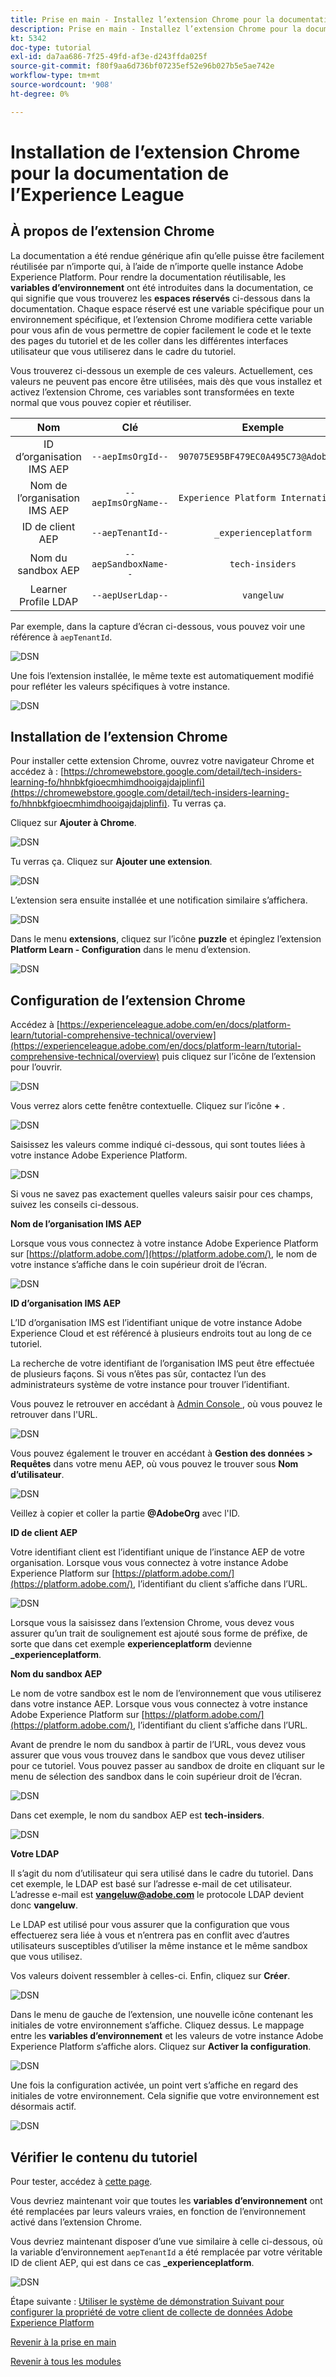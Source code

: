 ```yaml
---
title: Prise en main - Installez l’extension Chrome pour la documentation de l’Experience League.
description: Prise en main - Installez l’extension Chrome pour la documentation de l’Experience League.
kt: 5342
doc-type: tutorial
exl-id: da7aa686-7f25-49fd-af3e-d243ffda025f
source-git-commit: f80f9aa6d736bf07235ef52e96b027b5e5ae742e
workflow-type: tm+mt
source-wordcount: '908'
ht-degree: 0%

---
```


# Installation de l’extension Chrome pour la documentation de l’Experience League

## À propos de l’extension Chrome

La documentation a été rendue générique afin qu’elle puisse être facilement réutilisée par n’importe qui, à l’aide de n’importe quelle instance Adobe Experience Platform.
Pour rendre la documentation réutilisable, les **variables d’environnement** ont été introduites dans la documentation, ce qui signifie que vous trouverez les **espaces réservés** ci-dessous dans la documentation. Chaque espace réservé est une variable spécifique pour un environnement spécifique, et l’extension Chrome modifiera cette variable pour vous afin de vous permettre de copier facilement le code et le texte des pages du tutoriel et de les coller dans les différentes interfaces utilisateur que vous utiliserez dans le cadre du tutoriel.

Vous trouverez ci-dessous un exemple de ces valeurs. Actuellement, ces valeurs ne peuvent pas encore être utilisées, mais dès que vous installez et activez l’extension Chrome, ces variables sont transformées en texte normal que vous pouvez copier et réutiliser.

| Nom | Clé | Exemple |
|:-------------:| :---------------:| :---------------:|
| ID d’organisation IMS AEP | `--aepImsOrgId--` | `907075E95BF479EC0A495C73@AdobeOrg` |
| Nom de l’organisation IMS AEP | `--aepImsOrgName--` | `Experience Platform International` |
| ID de client AEP | `--aepTenantId--` | `_experienceplatform` |
| Nom du sandbox AEP | `--aepSandboxName--` | `tech-insiders` |
| Learner Profile LDAP | `--aepUserLdap--` | `vangeluw` |

Par exemple, dans la capture d’écran ci-dessous, vous pouvez voir une référence à `aepTenantId`.

![DSN ](./images/mod7before.png)

Une fois l’extension installée, le même texte est automatiquement modifié pour refléter les valeurs spécifiques à votre instance.

![DSN ](./images/mod7.png)

## Installation de l’extension Chrome

Pour installer cette extension Chrome, ouvrez votre navigateur Chrome et accédez à : [https://chromewebstore.google.com/detail/tech-insiders-learning-fo/hhnbkfgioecmhimdhooigajdajplinfi](https://chromewebstore.google.com/detail/tech-insiders-learning-fo/hhnbkfgioecmhimdhooigajdajplinfi). Tu verras ça.

Cliquez sur **Ajouter à Chrome**.

![DSN ](./images/c2.png)

Tu verras ça. Cliquez sur **Ajouter une extension**.

![DSN ](./images/c3.png)

L’extension sera ensuite installée et une notification similaire s’affichera.

![DSN ](./images/c4.png)

Dans le menu **extensions**, cliquez sur l’icône **puzzle** et épinglez l’extension **Platform Learn - Configuration** dans le menu d’extension.

![DSN ](./images/c6.png)

## Configuration de l’extension Chrome

Accédez à [https://experienceleague.adobe.com/en/docs/platform-learn/tutorial-comprehensive-technical/overview](https://experienceleague.adobe.com/en/docs/platform-learn/tutorial-comprehensive-technical/overview) puis cliquez sur l’icône de l’extension pour l’ouvrir.

![DSN ](./images/tuthome.png)

Vous verrez alors cette fenêtre contextuelle. Cliquez sur l’icône **+** .

![DSN ](./images/c7.png)

Saisissez les valeurs comme indiqué ci-dessous, qui sont toutes liées à votre instance Adobe Experience Platform.

![DSN ](./images/c8.png)

Si vous ne savez pas exactement quelles valeurs saisir pour ces champs, suivez les conseils ci-dessous.

**Nom de l’organisation IMS AEP**

Lorsque vous vous connectez à votre instance Adobe Experience Platform sur [https://platform.adobe.com/](https://platform.adobe.com/), le nom de votre instance s’affiche dans le coin supérieur droit de l’écran.

![DSN ](./images/aepname.png)

**ID d’organisation IMS AEP**

L’ID d’organisation IMS est l’identifiant unique de votre instance Adobe Experience Cloud et est référencé à plusieurs endroits tout au long de ce tutoriel.

La recherche de votre identifiant de l’organisation IMS peut être effectuée de plusieurs façons. Si vous n’êtes pas sûr, contactez l’un des administrateurs système de votre instance pour trouver l’identifiant.

Vous pouvez le retrouver en accédant à [Admin Console ](https://https://adminconsole.adobe.com/), où vous pouvez le retrouver dans l&#39;URL.

![DSN ](./images/aepid1.png)

Vous pouvez également le trouver en accédant à **Gestion des données > Requêtes** dans votre menu AEP, où vous pouvez le trouver sous **Nom d’utilisateur**.

![DSN ](./images/aepid2.png)

Veillez à copier et coller la partie **@AdobeOrg** avec l&#39;ID.

**ID de client AEP**

Votre identifiant client est l’identifiant unique de l’instance AEP de votre organisation. Lorsque vous vous connectez à votre instance Adobe Experience Platform sur [https://platform.adobe.com/](https://platform.adobe.com/), l’identifiant du client s’affiche dans l’URL.

![DSN ](./images/aeptenantid.png)

Lorsque vous la saisissez dans l’extension Chrome, vous devez vous assurer qu’un trait de soulignement est ajouté sous forme de préfixe, de sorte que dans cet exemple **experienceplatform** devienne **_experienceplatform**.

**Nom du sandbox AEP**

Le nom de votre sandbox est le nom de l’environnement que vous utiliserez dans votre instance AEP. Lorsque vous vous connectez à votre instance Adobe Experience Platform sur [https://platform.adobe.com/](https://platform.adobe.com/), l’identifiant du client s’affiche dans l’URL.

Avant de prendre le nom du sandbox à partir de l’URL, vous devez vous assurer que vous vous trouvez dans le sandbox que vous devez utiliser pour ce tutoriel. Vous pouvez passer au sandbox de droite en cliquant sur le menu de sélection des sandbox dans le coin supérieur droit de l’écran.

![DSN ](./images/aepsandboxsw.png)

Dans cet exemple, le nom du sandbox AEP est **tech-insiders**.

![DSN ](./images/aepsname.png)

**Votre LDAP**

Il s’agit du nom d’utilisateur qui sera utilisé dans le cadre du tutoriel. Dans cet exemple, le LDAP est basé sur l’adresse e-mail de cet utilisateur. L’adresse e-mail est **vangeluw@adobe.com** le protocole LDAP devient donc **vangeluw**.

Le LDAP est utilisé pour vous assurer que la configuration que vous effectuerez sera liée à vous et n’entrera pas en conflit avec d’autres utilisateurs susceptibles d’utiliser la même instance et le même sandbox que vous utilisez.

Vos valeurs doivent ressembler à celles-ci.
Enfin, cliquez sur **Créer**.

![DSN ](./images/c8a.png)


Dans le menu de gauche de l’extension, une nouvelle icône contenant les initiales de votre environnement s’affiche. Cliquez dessus. Le mappage entre les **variables d’environnement** et les valeurs de votre instance Adobe Experience Platform s’affiche alors. Cliquez sur **Activer la configuration**.

![DSN ](./images/c9.png)

Une fois la configuration activée, un point vert s’affiche en regard des initiales de votre environnement. Cela signifie que votre environnement est désormais actif.

![DSN ](./images/c10.png)

## Vérifier le contenu du tutoriel

Pour tester, accédez à [cette page](https://experienceleague.adobe.com/en/docs/platform-learn/tutorial-comprehensive-technical/datadistiller/module51/ex4).

Vous devriez maintenant voir que toutes les **variables d’environnement** ont été remplacées par leurs valeurs vraies, en fonction de l’environnement activé dans l’extension Chrome.

Vous devriez maintenant disposer d’une vue similaire à celle ci-dessous, où la variable d’environnement `aepTenantId` a été remplacée par votre véritable ID de client AEP, qui est dans ce cas **_experienceplatform**.

![DSN ](./images/mod7.png)

Étape suivante : [Utiliser le système de démonstration Suivant pour configurer la propriété de votre client de collecte de données Adobe Experience Platform](./ex2.md)

[Revenir à la prise en main](./getting-started.md)

[Revenir à tous les modules](./../../../overview.md)
